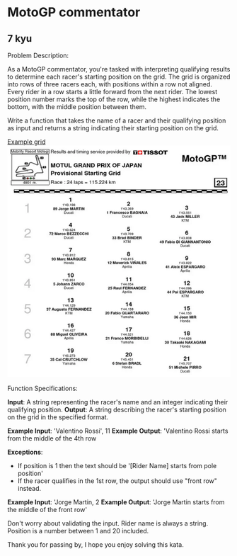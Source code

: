 # MotoGP commentator
## 7 kyu

Problem Description:

As a MotoGP commentator, you're tasked with interpreting qualifying results to determine each racer's starting position on the grid. The grid is organized into rows of three racers each, with positions within a row not aligned. Every rider in a row starts a little forward from the next rider. The lowest position number marks the top of the row, while the highest indicates the bottom, with the middle position between them.

Write a function that takes the name of a racer and their qualifying position as input and returns a string indicating their starting position on the grid.

[Example grid](https://images.app.goo.gl/ogBU5QvvK6vd5k2j9)
![](grid.PNG)

Function Specifications:

**Input**: A string representing the racer's name and an integer indicating their qualifying position.
**Output**: A string describing the racer's starting position on the grid in the specified format.

**Example Input**: 'Valentino Rossi', 11
**Example Output**: 'Valentino Rossi starts from the middle of the 4th row

**Exceptions**:
- If position is 1 then the text should be '[Rider Name] starts from pole position'
- If the racer qualifies in the 1st row, the output should use "front row" instead.

**Example Input**: 'Jorge Martin, 2
**Example Output**: 'Jorge Martin starts from the middle of the front row'

Don't worry about validating the input. Rider name is always a string. Position is a number between 1 and 20 included.

Thank you for passing by, I hope you enjoy solving this kata.
